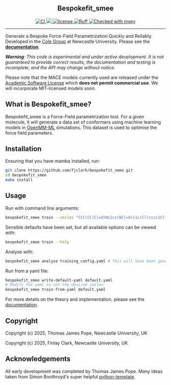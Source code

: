 <h2 align="center">Bespokefit_smee</h2>

<p align="center">
  <a href="https://github.com/fjclark/bespokefit_smee/actions/workflows/ci.yaml">
    <img src="https://github.com/fjclark/bespokefit_smee/actions/workflows/ci.yaml/badge.svg" alt="CI" />
  </a>
  <a href="https://codecov.io/gh/fjclark/bespokefit_smee" >
    <img src="https://codecov.io/gh/fjclark/bespokefit_smee/graph/badge.svg?token=IBZ2H0NL58"/>
  </a>
  <a href="https://opensource.org/licenses/MIT">
    <img alt="license" src="https://img.shields.io/badge/License-MIT-yellow.svg" />
  </a>
  <a href="https://github.com/astral-sh/ruff">
    <img alt="Ruff" src="https://img.shields.io/endpoint?url=https://raw.githubusercontent.com/astral-sh/ruff/main/assets/badge/v2.json" />
  </a>
  <a href="https://mypy-lang.org/">
    <img alt="Checked with mypy" src="https://www.mypy-lang.org/static/mypy_badge.svg" />
  </a>
</p>

---

Generate a Bespoke Force-Field Parametrization Quickly and Reliably. Developed in the [Cole Group](https://blogs.ncl.ac.uk/danielcole/about-us/) at Newcastle University. Please see the [**documentation**](https://fjclark.github.io/bespokefit_smee/latest/).

***Warning**: This code is experimental and under active development. It is not guaranteed to provide correct results,
the documentation and testing is incomplete, and the API may change without notice.*

Please note that the MACE models currently used are released under the [Academic Software License](https://github.com/gabor1/ASL/blob/main/ASL.md) which **does not permit commercial use**. We will incorporate MIT-licensed models soon.

## What is Bespokefit_smee?

Bespokefit_smee is a Force-Field parametrization tool. For a given molecule, it will generate a data set of conformers using machine learning models in [OpenMM-ML](https://github.com/openmm/openmm-ml) simulations. This dataset is used to optimise the force field parameters.

## Installation

Ensuring that you have mamba installed, run:
```bash
git clone https://github.com/fjclark/bespokefit_smee.git
cd bespokefit_smee
make install
```

## Usage

Run with command line arguments:
```bash
bespokefit_smee train --smiles "CCC(CC)C(=O)Nc2cc(NC(=O)c1c(Cl)cccc1Cl)ccn2"
```

Sensible defaults have been set, but all available options can be viewed with:
```bash
bespokefit_smee train --help
```

Analyse with:
```bash
bespokefit_smee analyse training_config.yaml # This will have been generated by the training command
```

Run from a yaml file:
```bash
bespokefit_smee write-default-yaml default.yaml
# Modify the yaml to set the desired smiles
bespokefit_smee train-from-yaml default.yaml
```

For more details on the theory and implementation, please see the [documentation](https://fjclark.github.io/bespokefit_smee/latest/).

## Copyright

Copyright (c) 2025, Thomas James Pope, Newcastle University, UK

Copyright (c) 2025, Finlay Clark, Newcastle University, UK

## Acknowledgements

All early development was completed by Thomas James Pope. Many ideas taken from Simon Boothroyd's super helpful [python-template](https://github.com/SimonBoothroyd/python-template).
